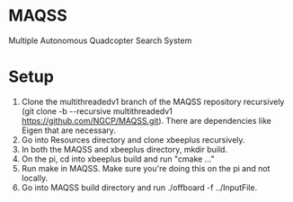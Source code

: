 # MAQSS
Multiple Autonomous Quadcopter Search System

# Setup
1. Clone the multithreadedv1 branch of the MAQSS repository recursively (git clone -b --recursive multithreadedv1 https://github.com/NGCP/MAQSS.git). There are dependencies like Eigen that are necessary.
2. Go into Resources directory and clone xbeeplus recursively.
3. In both the MAQSS and xbeeplus directory, mkdir build.
5. On the pi, cd into xbeeplus build and run "cmake ..."
6. Run make in MAQSS. Make sure you're doing this on the pi and not locally.
7. Go into MAQSS build directory and run ./offboard -f ../InputFile.
